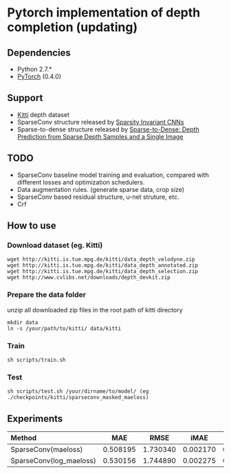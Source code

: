 # Pytorch implementation of depth completion (updating)

## Dependencies
- Python 2.7.*
- [PyTorch](http://pytorch.org/) (0.4.0)

## Support
- [Kitti](http://www.cvlibs.net/datasets/kitti/index.php) depth dataset
- SparseConv structure released by [Sparsity Invariant CNNs](http://arxiv.org/abs/1708.06500)
- Sparse-to-dense structure released by [Sparse-to-Dense: Depth Prediction from Sparse Depth Samples and a Single Image](https://arxiv.org/pdf/1709.07492.pdf)

## TODO
- SparseConv baseline model training and evaluation, compared with different losses and optimization schedulers.
- Data augmentation rules. (generate sparse data, crop size)
- SparseConv based residual structure, u-net struture, etc.
- Crf

## How to use

### Download dataset (eg. Kitti)
```
wget http://kitti.is.tue.mpg.de/kitti/data_depth_velodyne.zip
wget http://kitti.is.tue.mpg.de/kitti/data_depth_annotated.zip
wget http://kitti.is.tue.mpg.de/kitti/data_depth_selection.zip
wget http://www.cvlibs.net/downloads/depth_devkit.zip
```
### Prepare the data folder
unzip all downloaded zip files in the root path of kitti directory
```
mkdir data
ln -s /your/path/to/kitti/ data/kitti
```
### Train
```
sh scripts/train.sh
```
### Test
```
sh scripts/test.sh /your/dirname/to/model/ (eg ./checkpoints/kitti/sparseconv_masked_maeloss)
```

## Experiments
|    Method    |  MAE  |  RMSE  |  iMAE  |  iRMSE  | 
| :----------- | :---: | :----: | :----: | :-----: |
| SparseConv(maeloss)   | 0.508195  | 1.730340   |  0.002170 | 0.006691 |
| SparseConv(log_maeloss)   | 0.530156  | 1.744890   |  0.002275 | 0.006768 |
